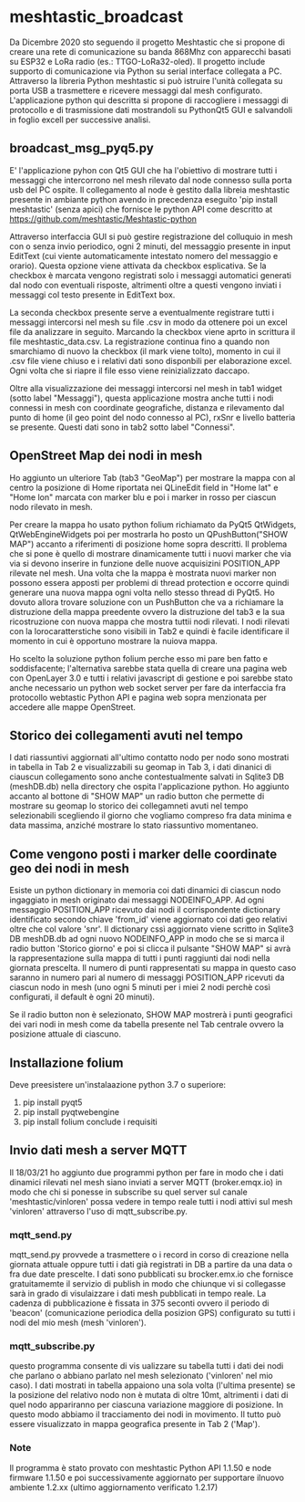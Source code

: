 # meshtastic_broadcast
Da Dicembre 2020  sto seguendo il progetto Meshtastic che si propone di creare una rete di comunicazione su banda 868Mhz con apparecchi basati su ESP32 e LoRa radio (es.: TTGO-LoRa32-oled). Il progetto include supporto di comunicazione via Python su serial interface collegata a PC. Attraverso la libreria Python meshtastic si può istruire l'unità collegata su porta USB a trasmettere e ricevere messaggi dal mesh configurato. L'applicazione python qui descritta si propone di raccogliere i messaggi di protocollo e di trasmissione dati mostrandoli su PythonQt5 GUI e salvandoli in foglio excell per successive analisi.

## broadcast_msg_pyq5.py
E' l'applicazione pyhon con Qt5 GUI che ha l'obiettivo di mostrare tutti i messaggi che intercorrono nel mesh rilevato dal node connesso sulla porta usb del PC ospite. Il collegamento al node è gestito dalla libreia meshtastic presente in ambiante python avendo in precedenza eseguito 'pip install meshtastic' (senza apici) che fornisce le python API come descritto at https://github.com/meshtastic/Meshtastic-python

Attraverso interfaccia GUI si può gestire registrazione del colluquio in mesh con o senza invio periodico, ogni 2 minuti, del messaggio presente in input EditText (cui viente automaticamente intestato nomero del messaggio e orario). Questa opzione viene attivata da checkbox esplicativa. Se la checkbox è marcata vengono registrati solo i messaggi automatici generati dal nodo con eventuali risposte, altrimenti oltre a questi vengono inviati i messaggi col testo presente in EditText box.

La seconda checkbox presente serve a eventualmente registrare tutti i messaggi intercorsi nel mesh su file .csv in modo da ottenere poi un excel file da analizzare in seguito. Marcando la checkbox viene aprto in scrittura il file meshtastic_data.csv. La registrazione continua fino a quando non smarchiamo di nuovo la checkbox (il mark viene tolto), momento in cui il .csv file viene chiuso e i relativi dati sono disponbili per elaborazione excel. Ogni volta che si riapre il file esso viene reinizializzato daccapo.

Oltre alla visualizzazione dei messaggi intercorsi nel mesh in tab1 widget (sotto label "Messaggi"), questa applicazione mostra anche tutti i nodi connessi in mesh con coordinate geografiche, distanza e rilevamento dal punto di home (il geo point del nodo connesso al PC), rxSnr e livello batteria se presente. Questi dati sono in tab2 sotto label "Connessi".


## OpenStreet Map dei nodi in mesh
Ho aggiunto un ulteriore Tab (tab3 "GeoMap") per mostrare la mappa con al centro la posizione di Home riportata nei QLineEdit field in "Home lat" e "Home lon" marcata con marker blu e poi i marker in rosso per ciascun nodo rilevato in mesh.

Per creare la mappa ho usato python folium richiamato da PyQt5 QtWidgets, QtWebEngineWidgets poi per mostrarla ho posto un QPushButton("SHOW MAP") accanto a riferimenti di posizione home sopra descritti. Il problema che si pone è quello di mostrare dinamicamente tutti i nuovi marker che via via si devono inserire in funzione delle nuove acquisizini POSITION_APP rilevate nel mesh. Una volta che la mappa è mostrata nuovi marker non possono essera apposti per problemi di thread protection e occorre quindi generare una nuova mappa ogni volta nello stesso thread di PyQt5. Ho dovuto allora trovare soluzione con un PushButton che va a richiamare la distruzione della mappa preedente ovvero la distruzione del tab3 e la sua ricostruzione con nuova mappa che mostra tuttii nodi rilevati. I nodi rilevati con la lorocaratterstiche sono visibili in Tab2 e quindi è facile identificare il momento in cui è opportuno mostrare la nuiova mappa.

Ho scelto la soluzione python folium perche esso mi pare ben fatto e soddisfacente; l'alternativa sarebbe stata quella di creare una pagina web con OpenLayer 3.0 e tutti i relativi javascript di gestione  e poi sarebbe stato anche necessario un python web socket server per fare da interfaccia fra protocollo webtastic Python API e pagina web sopra menzionata per accedere alle mappe OpenStreet.  


## Storico dei collegamenti avuti nel tempo
I dati riassuntivi aggiornati all'ultimo contatto nodo per nodo sono mostrati in tabella in Tab 2 e visualizzabili su geomap in Tab 3, i dati dinanici di ciauscun collegamento sono anche contestualmente salvati in Sqlite3 DB (meshDB.db) nella directory che ospita l'applicazione python. Ho aggiunto accanto al bottone di "SHOW MAP" un radio button che permette di mostrare su geomap lo storico dei collegamneti avuti nel tempo selezionabili scegliendo il giorno che vogliamo compreso fra data minima e data massima, anziché mostrare lo stato riassuntivo momentaneo.


## Come vengono posti i marker delle coordinate geo dei nodi in mesh
Esiste un python dictionary in memoria coi dati dinamici di ciascun nodo ingaggiato in mesh originato dai messaggi NODEINFO_APP. Ad ogni messaggio POSITION_APP ricevuto dai nodi il corrispondente dictionary identificato secondo chiave 'from_id' viene aggiornato coi dati geo relativi oltre che col valore 'snr'. Il dictionary cssì aggiornato viene scritto in Sqlite3 DB meshDB.db ad ogni nuovo NODEINFO_APP in modo che se si marca il radio button 'Storico giorno' e poi si clicca il pulsante "SHOW MAP" si avrà la rappresentazione sulla mappa di tutti i punti raggiunti dai nodi nella giornata prescelta. Il numero di punti rappresentati su mappa in questo caso saranno in numero pari al numero di messaggi POSITION_APP ricevuti da ciascun nodo in mesh (uno ogni 5 minuti per i miei 2 nodi perchè così configurati, il default è ogni 20 minuti).

Se il radio button non è selezionato, SHOW MAP mostrerà i punti geografici dei vari nodi in mesh come da tabella presente nel Tab centrale ovvero la posizione attuale di ciascuno.



## Installazione folium
Deve preesistere un'instalaazione python 3.7 o superiore:
1) pip install pyqt5
2) pip install pyqtwebengine
3) pip install folium conclude i requisiti


## Invio dati mesh a server MQTT
Il 18/03/21 ho aggiunto due programmi python per fare in modo che i dati dinamici rilevati nel mesh siano inviati a server MQTT (broker.emqx.io) in modo che chi si ponesse in subscribe su quel server sul canale 'meshtastic/vinloren' possa vedere in tempo reale tutti i nodi attivi sul mesh 'vinloren' attraverso l'uso di mqtt_subscribe.py. 

### mqtt_send.py
mqtt_send.py provvede a trasmettere o i record in corso di creazione nella giornata attuale oppure tutti i dati già registrati in DB a partire da una data o fra due date prescelte. I dati sono pubblicati su brocker.emx.io che fornisce gratuitamemte il servizio di publish in modo che chiunque vi si collegasse sarà in grado di visulaizzare i dati mesh pubblicati in tempo reale. La cadenza di pubblicazione è fissata in 375 seconti ovvero il periodo di 'beacon' (comunicazione periodica della posizion GPS) configurato su tutti i nodi del mio mesh (mesh 'vinloren').

### mqtt_subscribe.py
questo programma consente di vis ualizzare su tabella tutti i dati dei nodi che parlano o abbiano parlato nel mesh selezionato ('vinloren' nel mio caso).
I dati mostrati in tabella appaiono una sola volta (l'ultima presente) se la posizione del relativo nodo non è mutata di oltre 10mt, altrimenti i dati di quel nodo appariranno per ciascuna variazione maggiore di posizione. In questo modo abbiamo il tracciamento dei nodi in movimento. Il tutto può essere visualizzato in mappa geografica presente in Tab 2 ('Map').


### Note
Il programma è stato provato con meshtastic Python API 1.1.50 e node firmware 1.1.50 e poi successivamente aggiornato per supportare ilnuovo ambiente 1.2.xx (ultimo aggiornamento verificato 1.2.17)